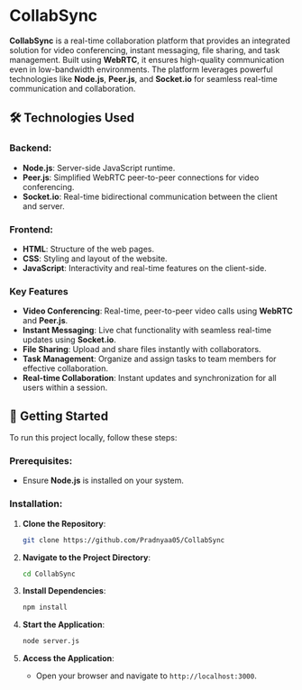 # CollabSync

**CollabSync** is a real-time collaboration platform that provides an integrated solution for video conferencing, instant messaging, file sharing, and task management. Built using **WebRTC**, it ensures high-quality communication even in low-bandwidth environments. The platform leverages powerful technologies like **Node.js**, **Peer.js**, and **Socket.io** for seamless real-time communication and collaboration.

## 🛠️ Technologies Used

### Backend:
- **Node.js**: Server-side JavaScript runtime.
- **Peer.js**: Simplified WebRTC peer-to-peer connections for video conferencing.
- **Socket.io**: Real-time bidirectional communication between the client and server.

### Frontend:
- **HTML**: Structure of the web pages.
- **CSS**: Styling and layout of the website.
- **JavaScript**: Interactivity and real-time features on the client-side.

### Key Features
- **Video Conferencing**: Real-time, peer-to-peer video calls using **WebRTC** and **Peer.js**.
- **Instant Messaging**: Live chat functionality with seamless real-time updates using **Socket.io**.
- **File Sharing**: Upload and share files instantly with collaborators.
- **Task Management**: Organize and assign tasks to team members for effective collaboration.
- **Real-time Collaboration**: Instant updates and synchronization for all users within a session.

## 🚀 Getting Started

To run this project locally, follow these steps:

### Prerequisites:
- Ensure **Node.js** is installed on your system.

### Installation:

1. **Clone the Repository**:
   ```bash
   git clone https://github.com/Pradnyaa05/CollabSync
   ```

2. **Navigate to the Project Directory**:
   ```bash
   cd CollabSync
   ```

3. **Install Dependencies**:
   ```bash
   npm install
   ```

4. **Start the Application**:
   ```bash
   node server.js
   ```

5. **Access the Application**:
   - Open your browser and navigate to `http://localhost:3000`.

